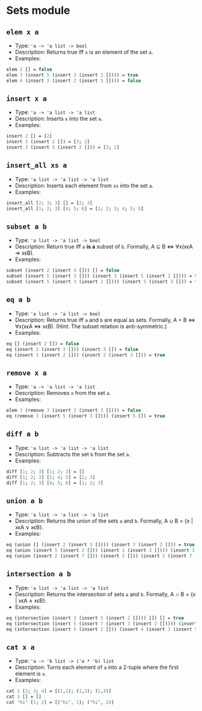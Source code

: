 # Sets module

## `elem x a`

- Type: `'a -> 'a list -> bool`
- Description: Returns true iff `x` is an element of the set `a`.
- Examples:
```ocaml
elem 2 [] = false
elem 3 (insert 5 (insert 3 (insert 2 []))) = true
elem 4 (insert 3 (insert 2 (insert 5 []))) = false
```

## `insert x a`

- Type: `'a -> 'a list -> 'a list`
- Description: Inserts `x` into the set `a`.
- Examples:
```ocaml
insert 2 [] = [2]
insert 3 (insert 2 []) = [3; 2]
insert 3 (insert 3 (insert 2 [])) = [3; 2]
```

## `insert_all xs a`

- Type: `'a list -> 'a list -> 'a list`
- Description: Inserts each element from `xs` into the set `a`.
- Examples:
```ocaml
insert_all [2; 3; 3] [] = [2; 3]
insert_all [1; 2; 3] [4; 5; 6] = [1; 2; 3; 4; 5; 6]
```

## `subset a b`

- Type: `'a list -> 'a list -> bool`
- Description: Return true iff `a` **is a** subset of `b`. Formally, A ⊆ B ⇔ ∀x(xϵA ⇒ xϵB).
- Examples:
```ocaml
subset (insert 2 (insert 4 [])) [] = false
subset (insert 5 (insert 3 [])) (insert 3 (insert 5 (insert 2 []))) = true
subset (insert 5 (insert 3 (insert 2 []))) (insert 5 (insert 3 [])) = false
```

## `eq a b`

- Type: `'a list -> 'a list -> bool`
- Description: Returns true iff `a` and `b` are equal as sets. Formally, A = B ⇔ ∀x(xϵA ⇔ xϵB). (Hint: The subset relation is anti-symmetric.)
- Examples:
```ocaml
eq [] (insert 2 []) = false
eq (insert 2 (insert 3 [])) (insert 3 []) = false
eq (insert 3 (insert 2 [])) (insert 2 (insert 3 [])) = true
```

## `remove x a`

- Type: `'a -> 'a list -> 'a list`
- Description: Removes `x` from the set `a`.
- Examples:
```ocaml
elem 3 (remove 3 (insert 2 (insert 3 []))) = false
eq (remove 3 (insert 5 (insert 3 []))) (insert 5 []) = true
```

## `diff a b`

- Type: `'a list -> 'a list -> 'a list`
- Description: Subtracts the set `b` from the set `a`.
- Examples:
```ocaml
diff [1; 2; 3] [1; 2; 3] = []
diff [1; 2; 3] [1; 4; 5] = [2; 3]
diff [1; 2; 3] [4; 5; 6] = [1; 2; 3]
```

## `union a b`

- Type: `'a list -> 'a list -> 'a list`
- Description: Returns the union of the sets `a` and `b`. Formally, A ∪ B = {x | xϵA ∨ xϵB}.
- Examples:
```ocaml
eq (union [] (insert 2 (insert 3 []))) (insert 3 (insert 2 [])) = true
eq (union (insert 5 (insert 2 [])) (insert 2 (insert 3 []))) (insert 3 (insert 2 (insert 5 []))) = true
eq (union (insert 2 (insert 7 [])) (insert 5 [])) (insert 5 (insert 7 (insert 2 []))) = true
```

## `intersection a b`

- Type: `'a list -> 'a list -> 'a list`
- Description: Returns the intersection of sets `a` and `b`. Formally, A ∩ B = {x | xϵA ∧ xϵB}.
- Examples:
```ocaml
eq (intersection (insert 3 (insert 5 (insert 2 []))) []) [] = true
eq (intersection (insert 5 (insert 7 (insert 3 (insert 2 [])))) (insert 6 (insert 4 []))) [] = true
eq (intersection (insert 5 (insert 2 [])) (insert 4 (insert 3 (insert 5 [])))) (insert 5 []) = true
```

## `cat x a`

- Type: `'a -> 'b list -> ('a * 'b) list`
- Description: Turns each element of `a` into a 2-tuple where the first element is `x`.
- Examples:
```ocaml
cat 1 [2; 3; 4] = [(1,2); (1,3); (1,4)]
cat 3 [] = []
cat "hi" [1; 2] = [("hi", 1); ("hi", 2)]
```
